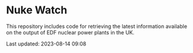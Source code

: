 # Nuke Watch

This repository includes code for retrieving the latest information available on the output of EDF nuclear power plants in the UK.

Last updated: 2023-08-14 09:08